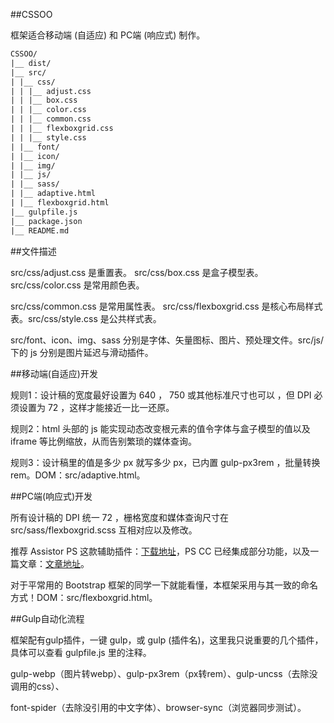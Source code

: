 ﻿##CSSOO

框架适合移动端 (自适应) 和 PC端 (响应式) 制作。

```txt
CSSOO/
|__ dist/
|__ src/
| |__ css/
| | |__ adjust.css
| | |__ box.css
| | |__ color.css
| | |__ common.css
| | |__ flexboxgrid.css
| | |__ style.css
| |__ font/
| |__ icon/
| |__ img/
| |__ js/
| |__ sass/
| |__ adaptive.html
| |__ flexboxgrid.html
|__ gulpfile.js
|__ package.json
|__ README.md
```
##文件描述

src/css/adjust.css 是重置表。 src/css/box.css 是盒子模型表。src/css/color.css 是常用颜色表。

src/css/common.css 是常用属性表。 src/css/flexboxgrid.css 是核心布局样式表。src/css/style.css 是公共样式表。

src/font、icon、img、sass 分别是字体、矢量图标、图片、预处理文件。src/js/ 下的 js 分别是图片延迟与滑动插件。

##移动端(自适应)开发

规则1：设计稿的宽度最好设置为 640 ， 750 或其他标准尺寸也可以 ，但 DPI 必须设置为 72 ，这样才能接近一比一还原。

规则2：html 头部的 js 能实现动态改变根元素的值令字体与盒子模型的值以及 iframe 等比例缩放，从而告别繁琐的媒体查询。

规则3：设计稿里的值是多少 px 就写多少 px，已内置 gulp-px3rem ，批量转换rem。DOM：src/adaptive.html。

##PC端(响应式)开发

所有设计稿的 DPI 统一 72 ，栅格宽度和媒体查询尺寸在 src/sass/flexboxgrid.scss 互相对应以及修改。

推荐 Assistor PS 这款辅助插件：[下载地址](http://witstudio.net/)，PS CC 已经集成部分功能，以及一篇文章：[文章地址](http://blog.163.com/zbj_jbz/blog/static/21261516420168184538395/)。

对于平常用的 Bootstrap 框架的同学一下就能看懂，本框架采用与其一致的命名方式！DOM：src/flexboxgrid.html。

##Gulp自动化流程

框架配有gulp插件，一键 gulp，或 gulp (插件名)，这里我只说重要的几个插件，具体可以查看 gulpfile.js 里的注释。

gulp-webp（图片转webp）、gulp-px3rem（px转rem）、gulp-uncss（去除没调用的css）、

font-spider（去除没引用的中文字体）、browser-sync（浏览器同步测试）。